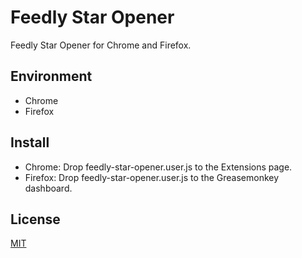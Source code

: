 Feedly Star Opener
==============

Feedly Star Opener for Chrome and Firefox.


## Environment

- Chrome
- Firefox

## Install

- Chrome: Drop feedly-star-opener.user.js to the Extensions page.
- Firefox: Drop feedly-star-opener.user.js to the Greasemonkey dashboard.

## License

[MIT](https://github.com/tcnksm/tool/blob/master/LICENCE)


